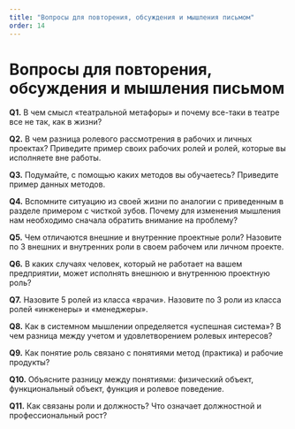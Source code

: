 ```yaml
---
title: "Вопросы для повторения, обсуждения и мышления письмом"
order: 14
---
```


# Вопросы для повторения, обсуждения и мышления письмом



**Q1.** В чем смысл «театральной метафоры» и почему все-таки в театре все не так, как в жизни?

**Q2.** В чем разница ролевого рассмотрения в рабочих и личных проектах? Приведите пример своих рабочих ролей и ролей, которые вы исполняете вне работы.

**Q3.** Подумайте, с помощью каких методов вы обучаетесь? Приведите пример данных методов.

**Q4.** Вспомните ситуацию из своей жизни по аналогии с приведенным в разделе примером с чисткой зубов. Почему для изменения мышления нам необходимо сначала обратить внимание на проблему?

**Q5.** Чем отличаются внешние и внутренние проектные роли? Назовите по 3 внешних и внутренних роли в своем рабочем или личном проекте.

**Q6.** В каких случаях человек, который не работает на вашем предприятии, может исполнять внешнюю и внутреннюю проектную роль?

**Q7.** Назовите 5 ролей из класса «врачи». Назовите по 3 роли из класса ролей «инженеры» и «менеджеры».

**Q8.** Как в системном мышлении определяется «успешная система»? В чем разница между учетом и удовлетворением ролевых интересов?

**Q9.** Как понятие роль связано с понятиями метод (практика) и рабочие продукты?

**Q10.** Объясните разницу между понятиями: физический объект, функциональный объект, функция и ролевое поведение.

**Q11.** Как связаны роли и должность? Что означает должностной и профессиональный рост?

